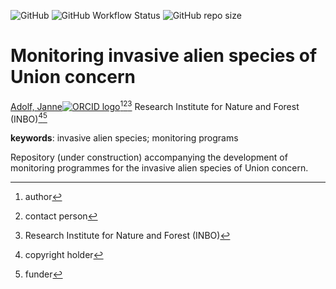 <!-- badges: start -->
![GitHub](https://img.shields.io/github/license/inbo/monitoring-ias)
![GitHub Workflow Status](https://img.shields.io/github/actions/workflow/status/inbo/monitoring-ias/check-project)
![GitHub repo size](https://img.shields.io/github/repo-size/inbo/monitoring-ias)
<!-- badges: end -->

# Monitoring invasive alien species of Union concern

[Adolf, Janne![ORCID logo](https://info.orcid.org/wp-content/uploads/2019/11/orcid_16x16.png)](https://orcid.org/0000-0001-6064-9803)[^aut][^cre][^inbo.be]
Research Institute for Nature and Forest (INBO)[^cph][^fnd]

[^cph]: copyright holder
[^fnd]: funder
[^aut]: author
[^cre]: contact person
[^inbo.be]: Research Institute for Nature and Forest (INBO)

**keywords**: invasive alien species; monitoring programs

<!-- community: inbo -->

<!-- description: start -->
Repository (under construction) accompanying the development of monitoring programmes for the invasive alien species of Union concern.
<!-- description: end -->

<!-- Anything below here is visible in the README but not in the citation. -->

